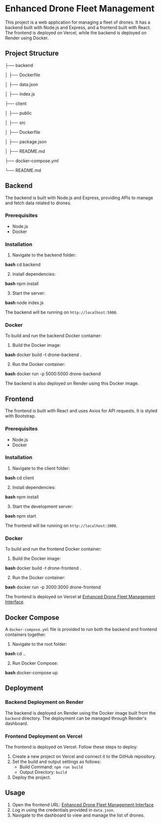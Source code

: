 # Enhanced Drone Fleet Management

This project is a web application for managing a fleet of drones. It has a backend built with Node.js and Express, and a frontend built with React. The frontend is deployed on Vercel, while the backend is deployed on Render using Docker.

## Project Structure

├── backend

│   ├── Dockerfile

│   ├── data.json

│   ├── index.js

├── client

│   ├── public

│   ├── src

│   ├── Dockerfile

│   ├── package.json

│   ├── README.md

├── docker-compose.yml

└── README.md

## Backend

The backend is built with Node.js and Express, providing APIs to manage and fetch data related to drones.

### Prerequisites

- Node.js
- Docker

### Installation

1. Navigate to the backend folder:

**bash**
cd backend


2. Install dependencies:

**bash**
npm install


3. Start the server:

**bash**
node index.js


The backend will be running on `http://localhost:5000`.

### Docker

To build and run the backend Docker container:

1. Build the Docker image:

**bash**
docker build -t drone-backend .


2. Run the Docker container:

**bash**
docker run -p 5000:5000 drone-backend


The backend is also deployed on Render using this Docker image.

## Frontend

The frontend is built with React and uses Axios for API requests. It is styled with Bootstrap.

### Prerequisites

- Node.js
- Docker

### Installation

1. Navigate to the client folder:

**bash**
cd client


2. Install dependencies:

**bash**
npm install

3. Start the development server:

**bash**
npm start


The frontend will be running on `http://localhost:3000`.

### Docker

To build and run the frontend Docker container:

1. Build the Docker image:

**bash**
docker build -t drone-frontend .


2. Run the Docker container:

**bash**
docker run -p 3000:3000 drone-frontend


The frontend is deployed on Vercel at [Enhanced Drone Fleet Management Interface](https://enhanced-drone-fleet-management-interface.vercel.app/).

## Docker Compose

A `docker-compose.yml` file is provided to run both the backend and frontend containers together.

1. Navigate to the root folder:

**bash**
cd ..

2. Run Docker Compose:

**bash**
docker-compose up


## Deployment

### Backend Deployment on Render

The backend is deployed on Render using the Docker image built from the `backend` directory. The deployment can be managed through Render's dashboard.

### Frontend Deployment on Vercel

The frontend is deployed on Vercel. Follow these steps to deploy:

1. Create a new project on Vercel and connect it to the GitHub repository.
2. Set the build and output settings as follows:
   - Build Command: `npm run build`
   - Output Directory: `build`
3. Deploy the project.

## Usage

1. Open the frontend URL: [Enhanced Drone Fleet Management Interface](https://enhanced-drone-fleet-management-interface.vercel.app/)
2. Log in using the credentials provided in `data.json`.
3. Navigate to the dashboard to view and manage the list of drones.
